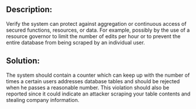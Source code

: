 ## Description:

Verify the system can protect against aggregation or continuous access of
secured functions, resources, or data. For example, possibly by the use of a
resource governor to limit the number of edits per hour or to prevent the entire database
from being scraped by an individual user.

## Solution:

The system should contain a counter which can keep up with the number of times a certain
users addresses database tables and should be rejected when he passes a reasonable number.
This violation should also be reported since it could indicate an attacker scraping your
table contents and stealing company information.
